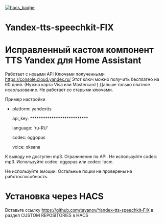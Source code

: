 [![hacs_badge](https://img.shields.io/badge/HACS-Custom-orange.svg?style=for-the-badge)](https://github.com/custom-components/hacs)

# Yandex-tts-speechkit-FIX
# Исправленный кастом компонент TTS Yandex для Home Assistant


Работает с новыми API Ключами полученными https://console.cloud.yandex.ru/
Этот ключ можно получить бесплатно на 60 дней. (Нужна карта Visa или Mastercard ) Дальше только платное исаользование.
Не работает со старыми ключами.


Пример настройки 

  - platform: yandextts
  
    api_key: ***************************
    
    
    language: 'ru-RU'
    
    codec: oggopus
    
    voice: oksana
    
К выводу не доступен mp3. Ограничение по API.
Не используйте codec: mp3.
Используйте 
codec: oggopus 
или
codec: lpcm.

Не используйте эмоции.
Остальные поции не проверены на работоспособность.

# Установка через HACS
Вставьте ссылку https://github.com/tayanov/Yandex-tts-speechkit-FIX в раздел CUSTOM REPOSITORIES в HACS
    
